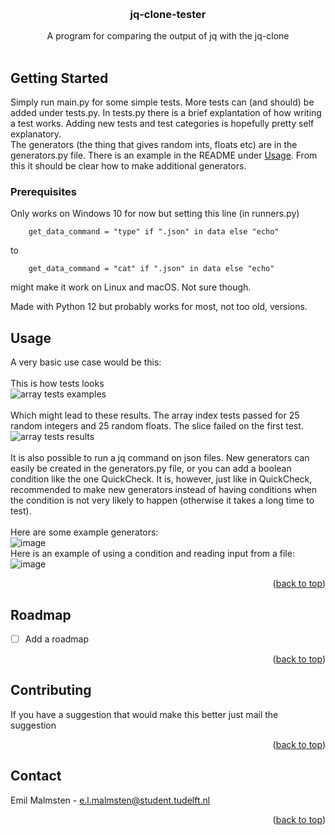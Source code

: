 <a name="readme-top"></a>

<br />
<div align="center">
  <h3 align="center">jq-clone-tester</h3>

  <p align="center">
    A program for comparing the output of jq with the jq-clone
    <br />
    <br />
  </p>
</div>

<!-- GETTING STARTED -->
## Getting Started

Simply run main.py for some simple tests. More tests can (and should) be added under tests.py. In tests.py there is a brief explantation of how writing a test works. 
Adding new tests and test categories is hopefully pretty self explanatory. 
<br />
The generators (the thing that gives random ints, floats etc) are in the generators.py file. There is an example in the README under <a href="#usage">Usage</a>.
From this it should be clear how to make additional generators.

### Prerequisites
Only works on Windows 10 for now but setting this line (in runners.py)
```
    get_data_command = "type" if ".json" in data else "echo"
```
to 
```
    get_data_command = "cat" if ".json" in data else "echo"
```
might make it work on Linux and macOS. Not sure though.

Made with Python 12 but probably works for most, not too old, versions.

<a name="usage"></a>
<!-- USAGE EXAMPLES -->
## Usage
A very basic use case would be this:
<br />
<br />
This is how tests looks
<br />
![array tests examples](https://user-images.githubusercontent.com/95422056/222480399-cf39a339-a51d-4123-bcaf-fbe2bf31963f.png)
<br />  <br /> 
Which might lead to these results. The array index tests passed for 25 random integers and 25 random floats. The slice failed on the first test.
<br /> 
![array tests results](https://user-images.githubusercontent.com/95422056/222480432-2858c332-92b0-4bb8-bdfa-0a99b73bb229.png)
<br />
<br />
It is also possible to run a jq command on json files. New generators can easily be created in the generators.py file, or you can add a boolean condition
like the one QuickCheck. It is, however, just like in QuickCheck, recommended to make new generators instead of having conditions when the condition is not
very likely to happen (otherwise it takes a long time to test). 
<br />
<br />
Here are some example generators:
<br />
![image](https://user-images.githubusercontent.com/95422056/222484477-578a315e-985b-4603-b98a-a303363f37ab.png)
<br />
Here is an example of using a condition and reading input from a file:
<br />
![image](https://user-images.githubusercontent.com/95422056/222485244-a08f2619-3df5-4d44-b1bf-b789e2dd9155.png)
<br />

<p align="right">(<a href="#readme-top">back to top</a>)</p>


<!-- ROADMAP -->
## Roadmap

- [ ] Add a roadmap

<p align="right">(<a href="#readme-top">back to top</a>)</p>


<!-- CONTRIBUTING -->
## Contributing

If you have a suggestion that would make this better just mail the suggestion

<p align="right">(<a href="#readme-top">back to top</a>)</p>


<!-- CONTACT -->
## Contact

Emil Malmsten - e.l.malmsten@student.tudelft.nl

<p align="right">(<a href="#readme-top">back to top</a>)</p>


<!-- MARKDOWN LINKS & IMAGES -->
<!-- https://www.markdownguide.org/basic-syntax/#reference-style-links -->

